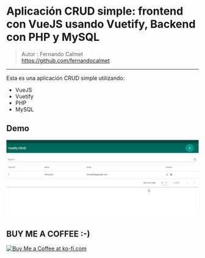 # Aplicación CRUD simple: frontend con VueJS usando Vuetify, Backend con PHP y MySQL
> Autor : Fernando Calmet  
https://github.com/fernandocalmet  
----------

Esta es una aplicación CRUD simple utilizando:
- VueJS
- Vuetify
- PHP
- MySQL

## Demo
![Demostracion GIF](Extras/demo.gif)

## BUY ME A COFFEE :-)
<a href='https://ko-fi.com/fernandocalmet' target='_blank'>
  <img height='36' style='border:0px;height:36px;' src='https://az743702.vo.msecnd.net/cdn/kofi3.png?v=2' border='0' alt='Buy Me a Coffee at ko-fi.com' />
</a>
